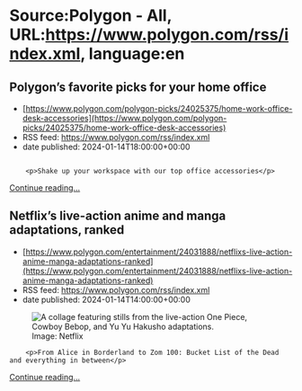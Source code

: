 # Source:Polygon -  All, URL:https://www.polygon.com/rss/index.xml, language:en

## Polygon’s favorite picks for your home office
 - [https://www.polygon.com/polygon-picks/24025375/home-work-office-desk-accessories](https://www.polygon.com/polygon-picks/24025375/home-work-office-desk-accessories)
 - RSS feed: https://www.polygon.com/rss/index.xml
 - date published: 2024-01-14T18:00:00+00:00

<figure>
      <img alt="" src="https://cdn.vox-cdn.com/thumbor/Glh4NuUZiWMGHbLceoz8bchsk3k=/0x141:2700x1660/640x360/cdn.vox-cdn.com/uploads/chorus_image/image/73054265/polygonpicksJanuary.0.jpg" />
    </figure>


  		<p>Shake up your workspace with our top office accessories</p>
  <p>
    <a href="https://www.polygon.com/polygon-picks/24025375/home-work-office-desk-accessories">Continue reading&hellip;</a>
  </p>

## Netflix’s live-action anime and manga adaptations, ranked
 - [https://www.polygon.com/entertainment/24031888/netflixs-live-action-anime-manga-adaptations-ranked](https://www.polygon.com/entertainment/24031888/netflixs-live-action-anime-manga-adaptations-ranked)
 - RSS feed: https://www.polygon.com/rss/index.xml
 - date published: 2024-01-14T14:00:00+00:00

<figure>
      <img alt="A collage featuring stills from the live-action One Piece, Cowboy Bebop, and Yu Yu Hakusho adaptations." src="https://cdn.vox-cdn.com/thumbor/UzUtvY4N7_AtfuSNN-cBkpj_zLA=/0x94:1821x1118/640x360/cdn.vox-cdn.com/uploads/chorus_image/image/73053842/best_worst_live_action_anime_netflix_adaptations_01.0.jpg" />
        <figcaption>Image: Netflix</figcaption>
    </figure>


  		<p>From Alice in Borderland to Zom 100: Bucket List of the Dead and everything in between</p>
  <p>
    <a href="https://www.polygon.com/entertainment/24031888/netflixs-live-action-anime-manga-adaptations-ranked">Continue reading&hellip;</a>
  </p>

